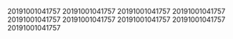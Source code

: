 20191001041757
20191001041757
20191001041757
20191001041757
20191001041757
20191001041757
20191001041757
20191001041757
20191001041757

